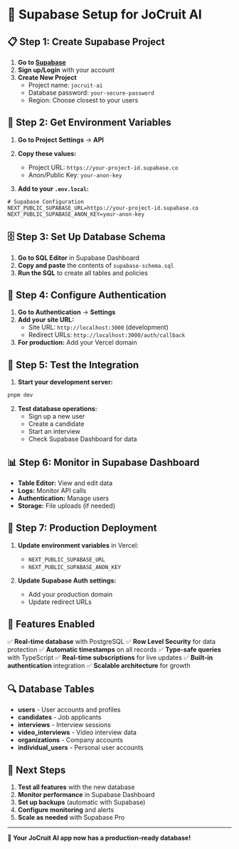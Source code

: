# 🚀 Supabase Setup for JoCruit AI

## 📋 **Step 1: Create Supabase Project**

1. **Go to [Supabase](https://supabase.com)**
2. **Sign up/Login** with your account
3. **Create New Project**
   - Project name: `jocruit-ai`
   - Database password: `your-secure-password`
   - Region: Choose closest to your users

## 🔑 **Step 2: Get Environment Variables**

1. **Go to Project Settings** → **API**
2. **Copy these values:**
   - Project URL: `https://your-project-id.supabase.co`
   - Anon/Public Key: `your-anon-key`

3. **Add to your `.env.local`:**
```env
# Supabase Configuration
NEXT_PUBLIC_SUPABASE_URL=https://your-project-id.supabase.co
NEXT_PUBLIC_SUPABASE_ANON_KEY=your-anon-key
```

## 🗄️ **Step 3: Set Up Database Schema**

1. **Go to SQL Editor** in Supabase Dashboard
2. **Copy and paste** the contents of `supabase-schema.sql`
3. **Run the SQL** to create all tables and policies

## 🔐 **Step 4: Configure Authentication**

1. **Go to Authentication** → **Settings**
2. **Add your site URL:**
   - Site URL: `http://localhost:3000` (development)
   - Redirect URLs: `http://localhost:3000/auth/callback`
3. **For production:** Add your Vercel domain

## 🚀 **Step 5: Test the Integration**

1. **Start your development server:**
```bash
pnpm dev
```

2. **Test database operations:**
   - Sign up a new user
   - Create a candidate
   - Start an interview
   - Check Supabase Dashboard for data

## 📊 **Step 6: Monitor in Supabase Dashboard**

- **Table Editor:** View and edit data
- **Logs:** Monitor API calls
- **Authentication:** Manage users
- **Storage:** File uploads (if needed)

## 🔧 **Step 7: Production Deployment**

1. **Update environment variables** in Vercel:
   - `NEXT_PUBLIC_SUPABASE_URL`
   - `NEXT_PUBLIC_SUPABASE_ANON_KEY`

2. **Update Supabase Auth settings:**
   - Add your production domain
   - Update redirect URLs

## 🎯 **Features Enabled**

✅ **Real-time database** with PostgreSQL
✅ **Row Level Security** for data protection
✅ **Automatic timestamps** on all records
✅ **Type-safe queries** with TypeScript
✅ **Real-time subscriptions** for live updates
✅ **Built-in authentication** integration
✅ **Scalable architecture** for growth

## 🔍 **Database Tables**

- **users** - User accounts and profiles
- **candidates** - Job applicants
- **interviews** - Interview sessions
- **video_interviews** - Video interview data
- **organizations** - Company accounts
- **individual_users** - Personal user accounts

## 🚀 **Next Steps**

1. **Test all features** with the new database
2. **Monitor performance** in Supabase Dashboard
3. **Set up backups** (automatic with Supabase)
4. **Configure monitoring** and alerts
5. **Scale as needed** with Supabase Pro

---

**🎉 Your JoCruit AI app now has a production-ready database!** 